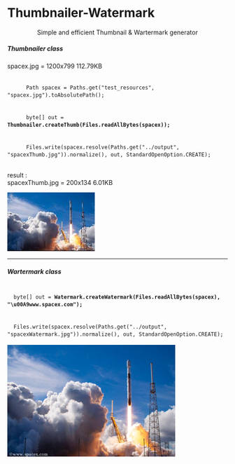 # Thumbnailer-Watermark
<div>
  <p style="text-align: center">Simple and efficient Thumbnail & Wartermark generator </p>

  <div>
    <h5>Thumbnailer class</h5>
    <p>spacex.jpg = 1200x799 112.79KB </p>
    <code> 
      Path spacex = Paths.get("test_resources", "spacex.jpg").toAbsolutePath();
    </code></br>
    <code>
      byte[] out = <b>Thumbnailer.createThumb(Files.readAllBytes(spacex)); </b>
    </code></br>
    <code>
      Files.write(spacex.resolve(Paths.get("../output", "spacexThumb.jpg")).normalize(), out, StandardOpenOption.CREATE);
    </code></br>
    <p>result : <br/>spacexThumb.jpg = 200x134 6.01KB </p>
    <img src="Thumbnailer-Watermark/test_resources/output/thumb_spacex.jpg" >
  </div>
</div>
<hr/>
<div>
  <h5>Wartermark class</h5>
  <code>
  byte[] out = <b>Watermark.createWatermark(Files.readAllBytes(spacex), "\u00A9www.spacex.com");</b>
  </code></br>
  <code>
  Files.write(spacex.resolve(Paths.get("../output", "spacexWatermark.jpg")).normalize(), out, StandardOpenOption.CREATE);
 </code></br>
 <img src="Thumbnailer-Watermark/test_resources/output/watermk_spacex.jpg" style="width: 24rem;">
</div>
